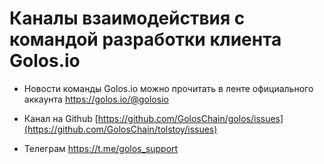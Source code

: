 # Каналы взаимодействия с командой разработки клиента Golos.io 

- Новости команды Golos.io можно прочитать в ленте официального аккаунта https://golos.io/@golosio

- Канал на Github [https://github.com/GolosChain/golos/issues](https://github.com/GolosChain/tolstoy/issues)
- Телеграм https://t.me/golos_support 
